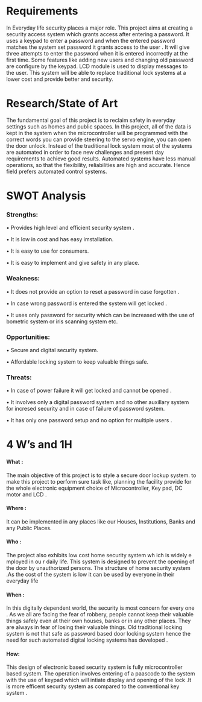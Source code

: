 # Requirements

In Everyday life security places a major role. This project aims at creating a security access system which grants access after entering a password. It uses a keypad to enter a password and when the entered password matches the system set password it grants access to the user  . It will give three attempts to enter the password when it is entered incorrectly at the first time. Some features like adding new users and changing old password are configure by the keypad. LCD module is used to display messages to the user. This system will be able to replace traditional lock systems at a lower cost and provide better and  security.

# Research/State of Art 

The fundamental goal of this project is to reclaim safety in everyday settings such as homes and public spaces. In this project, all of the data is kept in the system when the microcontroller will be programmed with the correct words you can provide steering to the servo engine, you can open the door unlock. Instead of the traditional lock system most of the systems are automated in order to face new challenges and present day requirements to achieve good results. Automated systems have less manual operations, so that the flexibility, reliabilities are high and accurate. Hence  field prefers automated control systems.


# SWOT Analysis 

### Strengths:
 •	Provides high level and efficient security system .
 
 •	It is low in cost and has easy imstallation.
 
 •	It is easy to use for consumers.
 
 •	It is easy to implement and give safety in any place.
 
 ###  Weakness:
  • It does not provide an option to reset a password in case forgotten .
  
  • In case wrong password is entered the system will get locked .
  
  • It uses only password for security which can be increased with the use of bometric system or iris scanning system etc.
  
### Opportunities:
 • Secure  and digital security system. 
 
 • Affordable locking system to keep valuable things safe.
 
 ### Threats:
 • In case of power failure it will get locked and cannot be opened .
 
 • It involves only a digital password system and no other auxillary system for incresed security and in case of failure of password system.
 
 • It has only one password setup and no option for multiple users .
 

# 4 W’s and 1H
#### What  :

The main objective of this project is to style a secure door lockup system. to make this project  to perform sure task like, planning the facility provide for
the whole electronic equipment choice of Microcontroller, Key pad, DC motor and LCD .

#### Where  :
  It can  be implemented in any places like our Houses, Institutions, Banks and any Public Places. 
 
#### Who   : 
 The project also exhibits low cost home security system wh ich is widely e mployed in ou r daily  life. This  system  is  designed  to  prevent  the  opening  of  the  door  by  unauthorized  persons.  The structure  of  home security system .As the cost of the system is low it can be used by everyone in their everyday life
 
#### When :

In this digitally dependent world, the security is most concern for every one . As we all are facing the fear of robbery, people cannot keep their valuable things
safely even at their own houses, banks or in any other places. They are always in fear of losing their valuable things. Old traditional locking system is not that safe as
password based door locking system hence the need for such automated digital locking systems has developed .

#### How:
This design of electronic based security system is fully microcontroller based system. The operation involves entering of a paascode to the system with the use of keypad which will intiate display and opening of the lock .It is more efficent security system as compared to the conventional key system .



 


